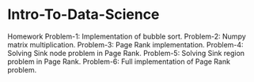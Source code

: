 # Intro-To-Data-Science
Homework
Problem-1: Implementation of bubble sort.
Problem-2: Numpy matrix multiplication.
Problem-3: Page Rank implementation.
Problem-4: Solving Sink node problem in Page Rank.
Problem-5: Solving Sink region problem in Page Rank.
Problem-6: Full implementation of Page Rank problem.
